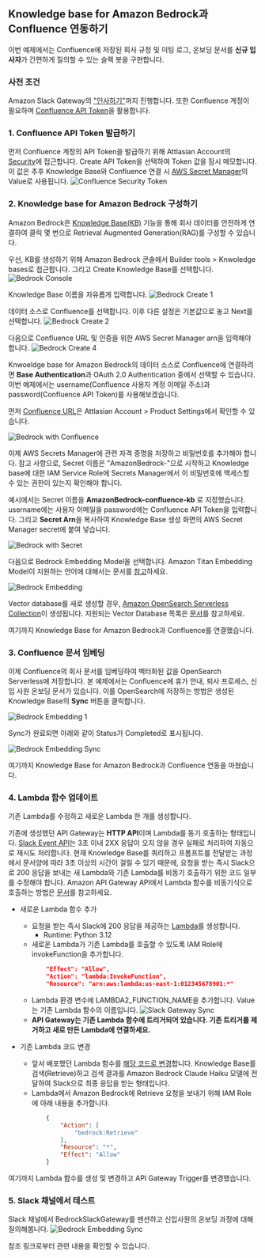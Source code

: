 ## Knowledge base for Amazon Bedrock과 Confluence 연동하기
이번 예제에서는 Confluence에 저장된 회사 규정 및 미팅 로그, 온보딩 문서를 **신규 입사자**가 간편하게 질의할 수 있는 슬랙 봇을 구현합니다.

### 사전 조건
Amazon Slack Gateway의 ["인사하기"](../README.md#인사하기)까지 진행합니다. 또한 Confluence 계정이 필요하며 [Confluence API Token](https://support.atlassian.com/atlassian-account/docs/manage-api-tokens-for-your-atlassian-account/)을 활용합니다. 

### 1. Confluence API Token 발급하기
먼저 Confluence 계정의 API Token을 발급하기 위해 Attlasian Account의 [Security](https://id.atlassian.com/manage-profile/security/api-tokens)에 접근합니다. Create API Token을 선택하여 Token 값을 잠시 메모합니다. 이 값은 추후 Knowledge Base와 Confluence 연결 시 [AWS Secret Manager](https://docs.aws.amazon.com/ko_kr/secretsmanager/latest/userguide/intro.html)의 Value로 사용됩니다.
![Confluence Security Token](../docs/images/confluence-security-token.jpg)

### 2. Knowledge base for Amazon Bedrock 구성하기
Amazon Bedrock은 [Knowledge Base(KB)](https://aws.amazon.com/ko/blogs/korea/knowledge-bases-now-delivers-fully-managed-rag-experience-in-amazon-bedrock/) 기능을 통해 회사 데이터를 안전하게 연결하여 클릭 몇 번으로 Retrieval Augmented Generation(RAG)를 구성할 수 있습니다.

우선, KB를 생성하기 위해 Amazon Bedrock 콘솔에서 Builder tools > Knwoledge bases로 접근합니다. 그리고 Create Knowledge Base를 선택합니다.
![Bedrock Console](../docs/images/bedrock-console-1.png)

Knowledge Base 이름을 자유롭게 입력합니다.
![Bedrock Create 1](../docs/images/bedrock-kb-1.jpg)

데이터 소스로 Confluence를 선택합니다. 이후 다른 설정은 기본값으로 놓고 Next를 선택합니다.
![Bedrock Create 2](../docs/images/bedrock-kb-2.jpg)

다음으로 Confluence URL 및 인증을 위한 AWS Secret Manager arn을 입력해야 합니다.
![Bedrock Create 4](../docs/images/bedrock-kb-3.jpg)

Knwoeldge base for Amazon Bedrock의 데이터 소스로 Confluence에 연결하려면 **Base Authentication**과 OAuth 2.0 Authentication 중에서 선택할 수 있습니다. 이번 예제에서는 username(Confluence 사용자 계정 이메일 주소)과 password(Confluence API Token)를 사용해보겠습니다.

먼저 [Confluence URL](https://id.atlassian.com/manage-profile/products)은 Attlasian Account > Product Settings에서 확인할 수 있습니다.

![Bedrock with Confluence](../docs/images/confluence-product.jpg)

이제 AWS Secrets Manager에 관련 자격 증명을 저장하고 비밀번호를 추가해야 합니다. 참고 사항으로, Secret 이름은 "AmazonBedrock-"으로 시작하고 Knowledge base에 대한 IAM Service Role에 Secrets Manager에서 이 비밀번호에 액세스할 수 있는 권한이 있는지 확인해야 합니다.

예시에서는 Secret 이름을 **AmazonBedrock-confluence-kb** 로 지정했습니다. username에는 사용자 이메일을 password에는 Confluence API Token을 입력합니다. 그리고 **Secret Arn**을 복사하여 Knowledge Base 생성 화면의 AWS Secret Manager secret에 붙여 넣습니다.

![Bedrock with Secret](../docs/images/bedrock-secret-manager.jpg)

다음으로 Bedrock Embedding Model을 선택합니다. Amazon Titan Embedding Model이 지원하는 언어에 대해서는 문서를 [참고](https://docs.aws.amazon.com/ko_kr/bedrock/latest/userguide/titan-embedding-models.html)하세요.

![Bedrock Embedding](../docs/images/bedrock-embedding-model.png)

Vector database를 새로 생성할 경우, [Amazon OpenSearch Serverless Collection](https://docs.aws.amazon.com/ko_kr/opensearch-service/latest/developerguide/serverless-vector-search.html)이 생성됩니다. 지원되는 Vector Database 목록은 [문서](https://docs.aws.amazon.com/ko_kr/bedrock/latest/userguide/knowledge-base-setup.html)를 참고하세요.

여기까지 Knowledge Base for Amazon Bedrock과 Confluence를 연결했습니다.

### 3. Confluence 문서 임베딩
이제 Confluence의 회사 문서를 임베딩하여 벡터화된 값을 OpenSearch Serverless에 저장합니다. 본 예제에서는 Confluence에 휴가 안내, 퇴사 프로세스, 신입 사원 온보딩 문서가 있습니다. 이를 OpenSearch에 저장하는 방법은 생성된 Knowledge Base의 **Sync** 버튼을 클릭합니다.

![Bedrock Embedding 1](../docs/images/bedrock-kb-embedding-sync.jpg)

Sync가 완료되면 아래와 같이 Status가 Completed로 표시됩니다.

![Bedrock Embedding Sync](../docs/images/sync-history.jpg)

여기까지 Knowledge Base for Amazon Bedrock과 Confluence 연동을 마쳤습니다.

### 4. Lambda 함수 업데이트
기존 Lambda를 수정하고 새로운 Lambda 한 개를 생성합니다. 

기존에 생성했던 API Gateway는 **HTTP API**이며 Lambda를 동기 호출하는 형태입니다. [Slack Event API](https://api.slack.com/apis/events-api#responding)는 3초 이내 2XX 응답이 오지 않을 경우 실패로 처리하여 자동으로 재시도 처리합니다. 현재 Knowledge Base를 쿼리하고 프롬프트를 전달받는 과정에서 문서양에 따라 3초 이상의 시간이 걸릴 수 있기 때문에, 요청을 받는 즉시 Slack으로 200 응답을 보내는 새 Lambda와 기존 Lambda를 비동기 호출하기 위한 코드 일부를 수정해야 합니다. Amazon API Gateway API에서 Lambda 함수를 비동기식으로 호출하는 방법은 [문서](https://repost.aws/ko/knowledge-center/api-gateway-invoke-lambda)를 참고하세요.

- 새로운 Lambda 함수 추가
    - 요청을 받는 즉시 Slack에 200 응답을 제공하는 [Lambda](../confluence/lambda/call-slack.py)를 생성합니다.
        - Runtime: Python 3.12
    - 새로운 Lambda가 기존 Lambda를 호출할 수 있도록 IAM Role에 invokeFunction을 추가합니다.
        ```json
            "Effect": "Allow",
            "Action": "lambda:InvokeFunction",
            "Resource": "arn:aws:lambda:us-east-1:012345678901:*"
        ```
    - Lambda 환경 변수에 LAMBDA2_FUNCTION_NAME을 추가합니다. Value는 기존 Lambda 함수의 이름입니다.
    ![Slack Gateway Sync](../docs/images/bedrock-slacksync-lambda.jpg)
    - **API Gateway는 기존 Lambda 함수에 트리거되어 있습니다. 기존 트리거를 제거하고 새로 만든 Lambda에 연결하세요.**
    
- 기존 Lambda 코드 변경
    - 앞서 배포했던 Lambda 함수를 [해당 코드로 변경](../confluence/lambda/index.py)합니다. Knowledge Base를 검색(Retrieve)하고 검색 결과를 Amazon Bedrock Claude Haiku 모델에 전달하여 Slack으로 최종 응답을 받는 형태입니다.
    - Lambda에서 Amazon Bedrock에 Retrieve 요청을 보내기 위해 IAM Role에 아래 내용을 추가합니다.
        ```json
            {
                "Action": [
                    "bedrock:Retrieve"
                ],
                "Resource": "*",
                "Effect": "Allow"
            }
        ```

여기까지 Lambda 함수를 생성 및 변경하고 API Gateway Trigger를 변경했습니다.

### 5. Slack 채널에서 테스트
Slack 채널에서 BedrockSlackGateway를 멘션하고 신입사원의 온보딩 과정에 대해 질의해봅니다.
![Bedrock Embedding Sync](../docs/images/bedrock-confluence-slack.jpg)

참조 링크로부터 관련 내용을 확인할 수 있습니다.